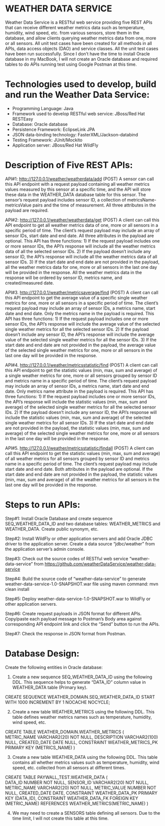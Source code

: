 # WEATHER DATA SERVICE

Weather Data Service is a RESTful web service providing five REST APIs that can receive different weather metrics data such as temperature, humidity, wind speed, etc. from various sensors, store them in the database, and allow clients querying weather metrics data from one, more or all sensors. All unit test cases have been created for all methods in all APIs, data access objects (DAO) and service classes. All the unit test cases have been run successfully. Since I don’t have the time to install Oracle database in my MacBook, I will not create an Oracle database and required tables to do APIs running test using Google Postman at this time. 

# Technologies used to develop, build and run the Weather Data Service:

- Programming Language: Java
- Framework used to develop RESTful web service: JBoss/Red Hat RESTEasy
- Database: Oracle database
- Persistence Framework: EclipseLink JPA
- JSON data-binding technology: FasterXML/Jackson-databind
- Testing Framework: JUnit/Mockito
- Application server: JBoss/Red Hat WildFly

# Description of Five REST APIs:

API#1: http://127.0.0.1/weather/weatherdata/add (POST)
A sensor can call this API endpoint with a request payload containing all weather metrics values measured by this sensor at a specific time, and the API will store these data in the WEATHER_DATA database table for this sensor. The sensor’s request payload includes sensor ID, a collection of metricsName-metricsValue pairs and the time of measurement. All three attributes in the payload are required.

API#2: http://127.0.0.1/weather/weatherdata/get  (POST)
A client can call this API endpoint to get all weather metrics data of one, more or all sensors in a specific period of time. The client’s request payload may include an array of sensor IDs, start date and end date. All three attributes in the payload are optional. This API has three functions: 1) If the request payload includes one or more sensor IDs, the API’s response will include all the weather metrics data of all the selected sensor IDs. 2) If the payload doesn’t include any sensor ID, the API’s response will include all the weather metrics data of all sensor IDs. 3) If the start date and end date are not provided in the payload, all the weather metrics data for one, more or all sensors in the last one day will be provided in the response. All the weather metrics data in the response will be ordered by sensor ID, metrics name, and created/measured date.

API#3. http://127.0.0.1/weather/metricsaverage/find (POST) 
A client can call this API endpoint to get the average value of a specific single weather metrics for one, more or all sensors in a specific period of time. The client’s request payload may include an array of sensor IDs, a metrics name, start date and end date. Only the metrics name in the payload is required. This API has three functions: 1) If the request payload includes one or more sensor IDs, the API’s response will include the average value of the selected single weather metrics for all the selected sensor IDs. 2) If the payload doesn’t include any sensor ID, the API’s response will include the average value of the selected single weather metrics for all the sensor IDs. 3) If the start date and end date are not provided in the payload, the average value of the selected single weather metrics for one, more or all sensors in the last one day will be provided in the response.

API#4.  http://127.0.0.1/weather/metricsstatistic/find  (POST)
A client can call this API endpoint to get the statistic values (min, max, sum and average) of a single weather metrics for one, more or all sensors grouped by sensor ID and metrics name in a specific period of time. The client’s request payload may include an array of sensor IDs, a metrics name, start date and end date. Only metrics name attribute in the payload is required. This API has three functions: 1) If the request payload includes one or more sensor IDs, the API’s response will include the statistic values (min, max, sum and average) of the selected single weather metrics for all the selected sensor IDs. 2) If the payload doesn’t include any sensor ID, the API’s response will include the statistic values (min, max, sum and average) of the selected single weather metrics for all sensor IDs. 3) If the start date and end date are not provided in the payload, the statistic values (min, max, sum and average) of the selected single weather metrics for one, more or all sensors in the last one day will be provided in the response.

API#5. http://127.0.0.1/weather/metricsstatistic/findall  (POST)
A client can call this API endpoint to get the statistic values (min, max, sum and average) of all weather metrics for all sensors grouped by sensor ID and metrics name in a specific period of time. The client’s request payload may include start date and end date. Both attributes in the payload are optional. If the start date and end date are not provided in the payload, the statistic values (min, max, sum and average) of all the weather metrics for all sensors in the last one day will be provided in the response.

# Steps to run APIs:

Step#1: Install Oracle Database and create sequence SEQ_WEATHER_DATA_ID and two database tables: WEATHER_METRICS and WEATHER_DATA. Create public synonym, etc.

Step#2: Install WildFly or other application servers and add Oracle JDBC driver to the application server. Create a data source “jdbc/weather” from the application server’s admin console.

Step#3: Check out the source codes of RESTful web service “weather-data-service” from https://github.com/weatherDataService/weather-data-service

Step#4: Build the source code of “weather-data-service” to generate weather-data-service-1.0-SNAPSHOT.war file using maven command: mvn clean install 

Step#5: Deploy weather-data-service-1.0-SNAPSHOT.war to WildFly or other application servers.

Step#6: Create request payloads in JSON format for different APIs. Copy/paste each payload message to Postman’s Body area against corresponding API endpoint link and click the “Send” button to run the APIs.

Step#7: Check the response in JSON format from Postman. 

# Database Design:

Create the following entities in Oracle database:

1. Create a new sequence SEQ_WEATHER_DATA_ID using the following DDL. This sequence helps to generate “DATA_ID” column value in WEATHER_DATA table (Primary key). 

CREATE SEQUENCE WEATHER_DOMAIN.SEQ_WEATHER_DATA_ID
START WITH     1000
INCREMENT BY   1
NOCACHE
NOCYCLE;

2. Create a new table WEATHER_METRICS using the following DDL. This table defines weather metrics names such as temperature, humidity, wind speed, etc.

CREATE TABLE WEATHER_DOMAIN.WEATHER_METRICS (	
      METRIC_NAME VARCHAR2(20) NOT NULL, 
      DESCRIPTION VARCHAR2(100) NULL,
      CREATED_DATE DATE NULL,
      CONSTRAINT WEATHER_METRICS_PK PRIMARY KEY (METRICS_NAME)
)

3. Create a new table WEATHER_DATA using the following DDL. This table contains all whether metrics values such as temperature, humidity, wind speed, etc. collected from all sensors at different times.

CREATE TABLE PAYWALL_TEST.WEATHER_DATA (   
     DATA_ID NUMBER NOT NULL,
     SENSOR_ID VARCHAR2(20) NOT NULL,
     METRIC_NAME VARCHAR2(20) NOT NULL, 
     METRIC_VALUE NUMBER NOT NULL,
     CREATED_DATE DATE, 
     CONSTRAINT WEATHER_DATA_PK PRIMARY KEY (DATA_ID), 
     CONSTRAINT WEATHER_DATA_FK FOREIGN KEY (METRIC_NAME)
     REFERENCES WEATHER_METRICS(METRIC_NAME)
)

4. We may need to create a SENSORS table defining all sensors. Due to the time limit, I will not create this table at this time.



